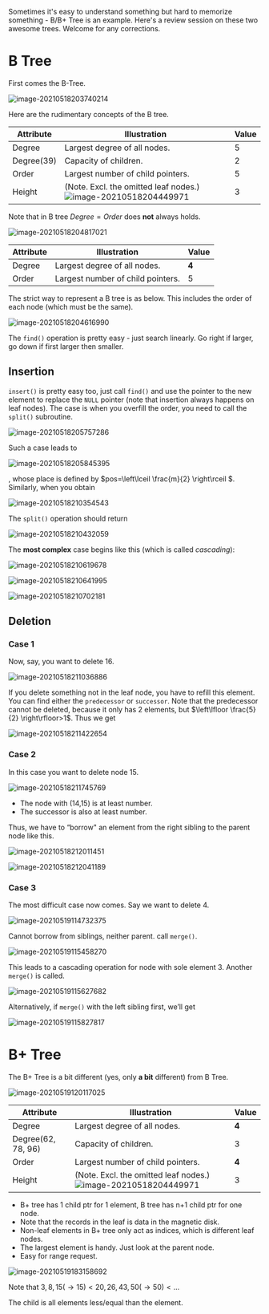 Sometimes it's easy to understand something but hard to memorize something - B/B+ Tree is an example. Here's a review session on these two awesome trees. Welcome for any corrections.

# B Tree

First comes the B-Tree. 

![image-20210518203740214](http://jacklovespictures.oss-cn-beijing.aliyuncs.com/2021-05-18-123740.png)

Here are the rudimentary concepts of the B tree. 

| Attribute  | Illustration                                                 | Value |
| ---------- | ------------------------------------------------------------ | ----- |
| Degree     | Largest degree of all nodes.                                 | 5     |
| Degree(39) | Capacity of children.                                        | 2     |
| Order      | Largest number of child pointers.                            | 5     |
| Height     | (Note. Excl. the omitted leaf nodes.)![image-20210518204449971](http://jacklovespictures.oss-cn-beijing.aliyuncs.com/2021-05-18-124450.png) | 3     |

Note that in B tree $Degree=Order$ does **not** always holds.

![image-20210518204817021](http://jacklovespictures.oss-cn-beijing.aliyuncs.com/2021-05-18-124817.png)

| Attribute | Illustration                      | Value |
| --------- | --------------------------------- | ----- |
| Degree    | Largest degree of all nodes.      | **4** |
| Order     | Largest number of child pointers. | 5     |

The strict way to represent a B tree is as below. This includes the order of each node (which must be the same).

![image-20210518204616990](http://jacklovespictures.oss-cn-beijing.aliyuncs.com/2021-05-18-124617.png)

The `find()` operation is pretty easy - just search linearly. Go right if larger, go down if first larger then smaller. 

## Insertion

`insert()` is pretty easy too, just call `find()` and use the pointer to the new element to replace the `NULL` pointer (note that insertion always happens on leaf nodes). The case is when you overfill the order, you need to call the `split()` subroutine.

![image-20210518205757286](http://jacklovespictures.oss-cn-beijing.aliyuncs.com/2021-05-18-125757.png)

Such a case leads to

![image-20210518205845395](http://jacklovespictures.oss-cn-beijing.aliyuncs.com/2021-05-18-125845.png)

, whose place is defined by $pos=\left\lceil \frac{m}{2} \right\rceil  $. Similarly, when you obtain

![image-20210518210354543](http://jacklovespictures.oss-cn-beijing.aliyuncs.com/2021-05-18-130355.png)

The `split()` operation should return

![image-20210518210432059](http://jacklovespictures.oss-cn-beijing.aliyuncs.com/2021-05-18-130432.png)

The **most complex** case begins like this (which is called *cascading*):

![image-20210518210619678](http://jacklovespictures.oss-cn-beijing.aliyuncs.com/2021-05-18-130619.png)

![image-20210518210641995](http://jacklovespictures.oss-cn-beijing.aliyuncs.com/2021-05-18-130642.png)

![image-20210518210702181](http://jacklovespictures.oss-cn-beijing.aliyuncs.com/2021-05-18-130702.png)

## Deletion

### Case 1

Now, say, you want to delete 16.

![image-20210518211036886](http://jacklovespictures.oss-cn-beijing.aliyuncs.com/2021-05-18-131037.png)

If you delete something not in the leaf node, you have to refill this element. You can find either the `predecessor` or `successor`. Note that the predecessor cannot be deleted, because it only has 2 elements, but $\left\lfloor \frac{5}{2} \right\rfloor>1$. Thus we get

![image-20210518211422654](http://jacklovespictures.oss-cn-beijing.aliyuncs.com/2021-05-18-131423.png)

### Case 2

In this case you want to delete node 15.

![image-20210518211745769](http://jacklovespictures.oss-cn-beijing.aliyuncs.com/2021-05-18-131746.png)

-   The node with (14,15) is at least number.
-   The successor is also at least number.

Thus, we have to “borrow" an element from the right sibling to the parent node like this.

![image-20210518212011451](http://jacklovespictures.oss-cn-beijing.aliyuncs.com/2021-05-18-132011.png)

![image-20210518212041189](http://jacklovespictures.oss-cn-beijing.aliyuncs.com/2021-05-18-132041.png)

### Case 3

The most difficult case now comes. Say we want to delete 4.

![image-20210519114732375](http://jacklovespictures.oss-cn-beijing.aliyuncs.com/2021-05-19-034732.png)

Cannot borrow from siblings, neither parent. call `merge()`.

![image-20210519115458270](http://jacklovespictures.oss-cn-beijing.aliyuncs.com/2021-05-19-035458.png)

This leads to a cascading operation for node with sole element 3. Another `merge()` is called.

![image-20210519115627682](http://jacklovespictures.oss-cn-beijing.aliyuncs.com/2021-05-19-035627.png)

Alternatively, if `merge()` with the left sibling first, we’ll get

![image-20210519115827817](http://jacklovespictures.oss-cn-beijing.aliyuncs.com/2021-05-19-035828.png)

# B+ Tree

The B+ Tree is a bit different (yes, only **a bit** different) from B Tree.

![image-20210519120117025](http://jacklovespictures.oss-cn-beijing.aliyuncs.com/2021-05-19-040117.png)

| Attribute          | Illustration                                                 | Value |
| ------------------ | ------------------------------------------------------------ | ----- |
| Degree             | Largest degree of all nodes.                                 | **4** |
| Degree(62, 78, 96) | Capacity of children.                                        | 3     |
| Order              | Largest number of child pointers.                            | **4** |
| Height             | (Note. Excl. the omitted leaf nodes.)![image-20210518204449971](http://jacklovespictures.oss-cn-beijing.aliyuncs.com/2021-05-18-124450.png) | 3     |

-   B+ tree has 1 child ptr for 1 element, B tree has n+1 child ptr for one node.
-   Note that the records in the leaf is data in the magnetic disk. 
-   Non-leaf elements in B+ tree only act as indices, which is different leaf nodes.
-   The largest element is handy. Just look at the parent node.
-   Easy for range request.

![image-20210519183158692](http://jacklovespictures.oss-cn-beijing.aliyuncs.com/2021-05-19-103159.png)

Note that $3,8,15(\rightarrow15)<20,26,43,50(\rightarrow50)<...$

The child is all elements less/equal than the element.
